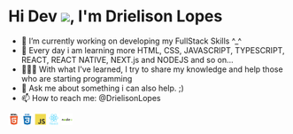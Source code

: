 <h1>Hi Dev <img src="https://raw.githubusercontent.com/kaueMarques/kaueMarques/master/hi.gif" width="30px">, I'm Drielison Lopes</h1>


- 🔭 I’m currently working on developing my FullStack Skills ^_^
- 🌱 Every day i am learning more HTML, CSS, JAVASCRIPT, TYPESCRIPT, REACT, REACT NATIVE, NEXT.js and NODEJS and so on...
- 👨🏻‍💻 With what I've learned, I try to share my knowledge and help those who are starting programming
- 💬 Ask me about something i can also help. ;)
- 📫 How to reach me: @DrielisonLopes

<p align="left">
<img src="https://raw.githubusercontent.com/devicons/devicon/master/icons/html5/html5-original-wordmark.svg" alt="html5"  width="20" height="20"/>
<img src="https://raw.githubusercontent.com/devicons/devicon/master/icons/css3/css3-plain-wordmark.svg" alt="css3"  width="20" height="20"/>
<img src="https://raw.githubusercontent.com/devicons/devicon/master/icons/javascript/javascript-original.svg" alt="javascript" width="20" height="20"/>
<img src="https://raw.githubusercontent.com/devicons/devicon/master/icons/react/react-original-wordmark.svg" alt="react" width="20" height="20"/>
<img src="https://raw.githubusercontent.com/devicons/devicon/master/icons/nodejs/nodejs-original-wordmark.svg" alt="nodejs" width="20" height="20"/></p><p align="center">
</p>
